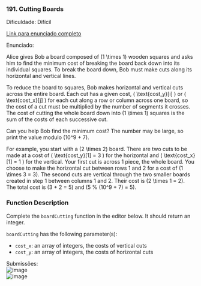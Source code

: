 ### 191. Cutting Boards
Dificuldade: Difícil

[Link para enunciado completo](https://www.hackerrank.com/challenges/board-cutting/problem)

Enunciado:

Alice gives Bob a board composed of \(1 \times 1\) wooden squares and asks him to find the minimum cost of breaking the board back down into its individual squares. To break the board down, Bob must make cuts along its horizontal and vertical lines.

To reduce the board to squares, Bob makes horizontal and vertical cuts across the entire board. Each cut has a given cost, \( \text{cost\_y}[i] \) or \( \text{cost\_x}[j] \) for each cut along a row or column across one board, so the cost of a cut must be multiplied by the number of segments it crosses. The cost of cutting the whole board down into \(1 \times 1\) squares is the sum of the costs of each successive cut.

Can you help Bob find the minimum cost? The number may be large, so print the value modulo \(10^9 + 7\).

For example, you start with a \(2 \times 2\) board. There are two cuts to be made at a cost of \( \text{cost\_y}[1] = 3 \) for the horizontal and \( \text{cost\_x}[1] = 1 \) for the vertical. Your first cut is across 1 piece, the whole board. You choose to make the horizontal cut between rows 1 and 2 for a cost of \(1 \times 3 = 3\). The second cuts are vertical through the two smaller boards created in step 1 between columns 1 and 2. Their cost is \(2 \times 1 = 2\). The total cost is \(3 + 2 = 5\) and \(5 \% (10^9 + 7) = 5\).

### Function Description

Complete the `boardCutting` function in the editor below. It should return an integer.

`boardCutting` has the following parameter(s):

- `cost_x`: an array of integers, the costs of vertical cuts
- `cost_y`: an array of integers, the costs of horizontal cuts

Submissões: <br>
![image](https://github.com/user-attachments/assets/41ae9749-610e-40c2-b36d-d4c71cf2748e)
<br>
![image](https://github.com/user-attachments/assets/799016dc-f0f3-460c-a590-8fecfe482c8f)
